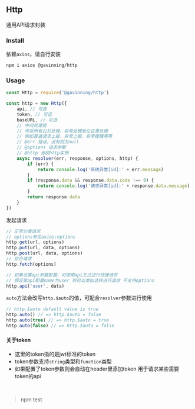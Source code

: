 Http
---
通用API请求封装

### Install
依赖``axios``，请自行安装
```sh
npm i axios @gavinning/http
```

### Usage
```js
const Http = require('@gavinning/http')

const http = new Http({
    api, // 可选
    token, // 可选
    baseURL, // 可选
    // 中间处理层
    // 可将所有公共处理、异常处理放在这里处理
    // 例如普通请求上报，异常上报，异常提醒等等
    // @err 错误，没有则为null
    // @options 请求参数
    // @http 当前http实例
    async resolver(err, response, options, http) {
        if (err) {
            return console.log('系统异常[id]:' + err.message)
        }
        if (response.data && response.data.code !== 0) {
            return console.log('请求异常[id]:' + response.data.message)
        }
        return response.data
    }
})
```
发起请求
```js
// 正常分类请求
// options参见axios:options
http.get(url, options)
http.put(url, data, options)
http.post(url, data, options)
// 综合请求
http.fetch(options)

// 如果设置api参数配置，可使用api方法进行快捷请求
// 假设某api配置name为user 则可以类似这样进行请求 不支持options
http.api('user', data)
```
``auto``方法会改写``http.$auto``的值，可配合``resolver``参数进行使用
```js
// http.$auto default value is true
http.auto() // => http.$auto = false
http.auto(true) // => http.$auto = true
http.auto(false) // => http.$auto = false
```


#### 关于token
* 这里的token指的是jwt标准的token  
* token参数支持``string``类型和``function``类型  
* 如果配置了token参数则会自动在header里添加token 用于请求某些需要token的api


<br />

> npm test
